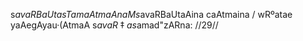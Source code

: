 s$avaRBaUtasTamaAtmaAnaM s$avaRBaUtaAina caAtmaina /
wRºatae yaAegAyau·(AtmaA s$avaR‡a s$amad"zARna: //29//